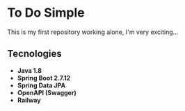 # To Do Simple
This is my first repository working alone, I'm very exciting...

## Tecnologies
 - **Java 1.8**
 - **Spring Boot 2.7.12**
 - **Spring Data JPA**
 - **OpenAPI (Swagger)**
 - **Railway**
